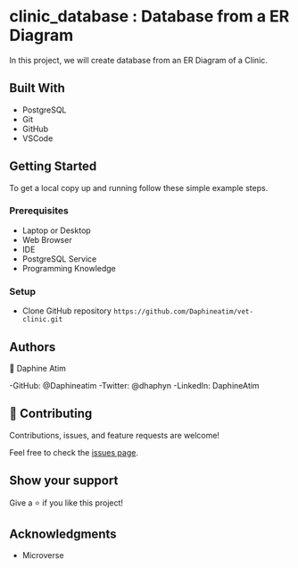 # clinic_database : Database from a ER Diagram

In this project, we will create database from an ER Diagram of a Clinic.

## Built With

- PostgreSQL
- Git
- GitHub
- VSCode

## Getting Started

To get a local copy up and running follow these simple example steps.

### Prerequisites

- Laptop or Desktop
- Web Browser
- IDE
- PostgreSQL Service
- Programming Knowledge

### Setup

- Clone GitHub repository `https://github.com/Daphineatim/vet-clinic.git`

## Authors

👤 Daphine Atim

-GitHub: @Daphineatim 
-Twitter: @dhaphyn 
-LinkedIn: DaphineAtim

## 🤝 Contributing

Contributions, issues, and feature requests are welcome!

Feel free to check the [issues page](../../issues/).

## Show your support

Give a ⭐️ if you like this project!

## Acknowledgments

- Microverse 
